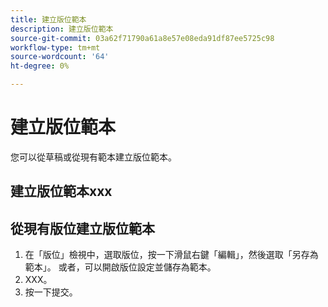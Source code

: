 ```yaml
---
title: 建立版位範本
description: 建立版位範本
source-git-commit: 03a62f71790a61a8e57e08eda91df87ee5725c98
workflow-type: tm+mt
source-wordcount: '64'
ht-degree: 0%

---
```



# 建立版位範本

您可以從草稿或從現有範本建立版位範本。

## 建立版位範本xxx

## 從現有版位建立版位範本

1. 在「版位」檢視中，選取版位，按一下滑鼠右鍵「編輯」，然後選取「另存為範本」。  或者，可以開啟版位設定並儲存為範本。
1. XXX。
1. 按一下提交。
